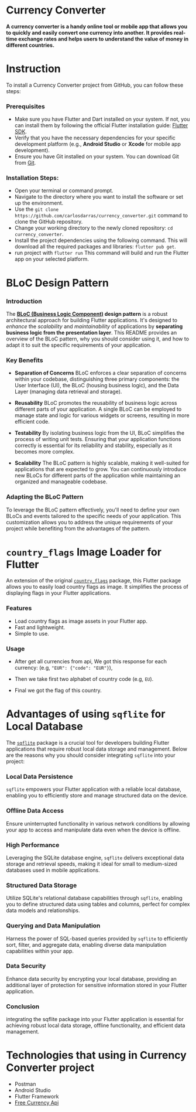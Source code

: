 # Currency Converter

**A currency converter is a handy online tool or mobile app that allows you to quickly and easily convert one currency into another. It provides real-time exchange rates and helps users to understand the value of money in different countries.**



# Instruction

  To install a Currency Converter project from GitHub, you can follow these steps:

### Prerequisites

- Make sure you have Flutter and Dart installed on your system. If not, you can install them by following the official Flutter installation guide:
  [Flutter SDK](https://flutter.dev/docs/get-started/install).
- Verify that you have the necessary dependencies for your specific development platform (e.g., **Android Studio** or **Xcode** for mobile app development).
- Ensure you have Git installed on your system. You can download Git from [Git](https://git-scm.com/downloads).

### Installation Steps:

- Open your terminal or command prompt.
- Navigate to the directory where you want to install the software or set up the environment.
- Use the `git clone https://github.com/carlosdarras/currency_converter.git` command to clone the GitHub repository.
- Change your working directory to the newly cloned repository: `cd currency_converter`.
- Install the project dependencies using the following command. This will download all the required packages and libraries: `flutter pub get`.
- run project with `flutter run` This command will build and run the Flutter app on your selected platform.



# BLoC Design Pattern

### Introduction

The **[BLoC (Business Logic Component)](https://bloclibrary.dev/#/) design pattern** is a robust architectural approach for building Flutter applications. It's designed to *enhance* the *scalability* and *maintainability* of applications by **separating business logic from the presentation layer**. This README provides an overview of the BLoC pattern, why you should consider using it, and how to adapt it to suit the specific requirements of your application.

### Key Benefits
- **Separation of Concerns**
  BLoC enforces a clear separation of concerns within your codebase, distinguishing three primary components: the User Interface (UI), the BLoC (housing business logic), and the 
  Data Layer (managing data retrieval and storage).

- **Reusability**
  BLoC promotes the reusability of business logic across different parts of your application. A single BLoC can be employed to manage state and logic for various widgets or 
  screens, resulting in more efficient code.

- **Testability**
  By isolating business logic from the UI, BLoC simplifies the process of writing unit tests. Ensuring that your application functions correctly is essential for its reliability 
  and stability, especially as it becomes more complex.

- **Scalability**
  The BLoC pattern is highly scalable, making it well-suited for applications that are expected to grow. You can continuously introduce new BLoCs for different parts of the 
  application while maintaining an organized and manageable codebase.

### Adapting the BLoC Pattern

To leverage the BLoC pattern effectively, you'll need to define your own BLoCs and events tailored to the specific needs of your application. This customization allows you to address the unique requirements of your project while benefiting from the advantages of the pattern.



# `country_flags` Image Loader for Flutter

An extension of the original [`country_flags`](https://pub.dev/packages/country_flags) package, this Flutter package allows you to easily load country flags as image. 
It simplifies the process of displaying flags in your Flutter applications.

### Features

- Load country flags as image assets in your Flutter app.
- Fast and lightweight.
- Simple to use.


### Usage
- After get all currencies from api, We got this response for each currency:
  (e.g,
  `"EUR": {"code": "EUR"}`),

- Then we take first two alphabet of country code (e.g, `EU`).
- Final we got the flag of this country.



# Advantages of using `sqflite` for Local Database
The [`sqflite`](https://pub.dev/packages/sqflite) package is a crucial tool for developers building Flutter applications that require robust local data storage and management. Below are the reasons why you should consider integrating `sqflite` into your project:

### Local Data Persistence
`sqflite` empowers your Flutter application with a reliable local database, enabling you to efficiently store and manage structured data on the device.

### Offline Data Access
Ensure uninterrupted functionality in various network conditions by allowing your app to access and manipulate data even when the device is offline.

### High Performance
Leveraging the SQLite database engine, `sqflite` delivers exceptional data storage and retrieval speeds, making it ideal for small to medium-sized databases used in mobile applications.

### Structured Data Storage
Utilize SQLite's relational database capabilities through `sqflite`, enabling you to define structured data using tables and columns, perfect for complex data models and relationships.

### Querying and Data Manipulation
Harness the power of SQL-based queries provided by `sqflite` to efficiently sort, filter, and aggregate data, enabling diverse data manipulation capabilities within your app.

### Data Security
Enhance data security by encrypting your local database, providing an additional layer of protection for sensitive information stored in your Flutter application.

### Conclusion
integrating the sqflite package into your Flutter application is essential for achieving robust local data storage, offline functionality, and efficient data management. 


# Technologies that using in **Currency Converter** project
- Postman
- Android Studio
- Flutter Framework
- [Free Currency Api](https://app.freecurrencyapi.com/dashboard)





